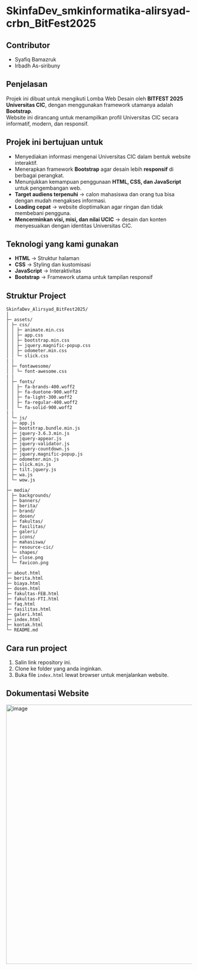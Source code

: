 # SkinfaDev_smkinformatika-alirsyad-crbn_BitFest2025

## Contributor
- Syafiq Bamazruk  
- Irbadh As-siribuny

## Penjelasan
Projek ini dibuat untuk mengikuti Lomba Web Desain oleh **BITFEST 2025 Universitas CIC**, dengan menggunakan framework utamanya adalah **Bootstrap**.  
Website ini dirancang untuk menampilkan profil Universitas CIC secara informatif, modern, dan responsif.

## Projek ini bertujuan untuk
- Menyediakan informasi mengenai Universitas CIC dalam bentuk website interaktif.
- Menerapkan framework **Bootstrap** agar desain lebih **responsif** di berbagai perangkat.
- Menunjukkan kemampuan penggunaan **HTML, CSS, dan JavaScript** untuk pengembangan web.
- **Target audiens terpenuhi** → calon mahasiswa dan orang tua bisa dengan mudah mengakses informasi.
- **Loading cepat** → website dioptimalkan agar ringan dan tidak membebani pengguna.
- **Mencerminkan visi, misi, dan nilai UCIC** → desain dan konten menyesuaikan dengan identitas Universitas CIC.

## Teknologi yang kami gunakan
- **HTML** → Struktur halaman
- **CSS** → Styling dan kustomisasi
- **JavaScript** → Interaktivitas
- **Bootstrap** → Framework utama untuk tampilan responsif

## Struktur Project
```
SkinfaDev_Alirsyad_BitFest2025/
│
├─ assets/
│ ├─ css/
│ │ ├─ animate.min.css
│ │ ├─ app.css
│ │ ├─ bootstrap.min.css
│ │ ├─ jquery.magnific-popup.css
│ │ ├─ odometer.min.css
│ │ └─ slick.css
| |
│ ├─ fontawesome/
│ │ └─ font-awesome.css
| |
│ ├─ fonts/
│ │ ├─ fa-brands-400.woff2
│ │ ├─ fa-duotone-900.woff2
│ │ ├─ fa-light-300.woff2
│ │ ├─ fa-regular-400.woff2
│ │ └─ fa-solid-900.woff2
| |
│ └─ js/
│ ├─ app.js
│ ├─ bootstrap.bundle.min.js
│ ├─ jquery-3.6.3.min.js
│ ├─ jquery-appear.js
│ ├─ jquery-validator.js
│ ├─ jquery-countdown.js
│ ├─ jquery.magnific-popup.js
│ ├─ odometer.min.js
│ ├─ slick.min.js
│ ├─ tilt.jquery.js
│ ├─ wa.js
│ └─ wow.js
│
├─ media/
│ ├─ backgrounds/
│ ├─ banners/
│ ├─ berita/
│ ├─ brand/
│ ├─ dosen/
│ ├─ fakultas/
│ ├─ fasilitas/
│ ├─ galeri/
│ ├─ icons/
│ ├─ mahasiswa/
│ ├─ resource-cic/
│ └─ shapes/
│ ├─ close.png
│ └─ favicon.png
│
├─ about.html
├─ berita.html
├─ biaya.html
├─ dosen.html
├─ fakultas-FEB.html
├─ fakultas-FTI.html
├─ faq.html
├─ fasilitas.html
├─ galeri.html
├─ index.html
├─ kontak.html
└─ README.md
```

## Cara run project
1. Salin link repository ini.
2. Clone ke folder yang anda inginkan.
3. Buka file `index.html` lewat browser untuk menjalankan website.

## Dokumentasi Website
<img width="1366" height="702" alt="image" src="https://github.com/user-attachments/assets/7ee8eed0-47a8-4093-8fc8-ed343296ed9a" />
